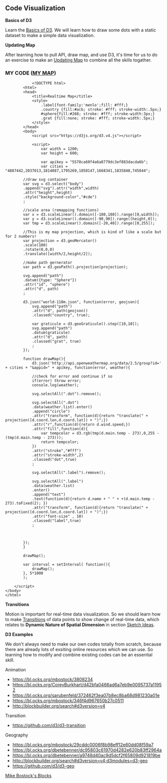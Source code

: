 ## Code Visualization

**Basics of D3**

Learn the [Basics of D3](https://github.com/zachpino/realtimespace/tree/master/week5). We will learn how to draw some dots with a static dataset to make a simple data visualization.

**Updating Map**

After learning how to pull API, draw map, and use D3, it's time for us to do an exercise to make an [Updating Map](https://github.com/zachpino/realtimespace/tree/master/week6) to combine all the skills togather. 

### MY CODE ([MY MAP](http://shangyanyan.me/REALTIMEMAP/))
```
	        <!DOCTYPE html>
		<html>
		<head>
			<title>Realtime Map</title>
			<style>
				.label{font-family:'menlo';fill: #fff;}
				.country {fill:#acb; stroke: #fff; stroke-width:.5px;}
				#sphere{fill:#268; stroke: #fff; stroke-width:3px;}
				.grat {fill:none; stroke: #fff; stroke-width:.5px;}
			</style>
		</head>
		<body>
			<script src="https://d3js.org/d3.v4.js"></script>

			<script>
				var width = 1200;
				var height = 600;

				var apikey = "5578ca60f4a6a8779dc3ef883dacda6b";
				var cities = "4887442,2037013,1814087,1795269,1850147,1668341,1835848,745044";

		//draw svg container
		var svg = d3.select("body")
		.append("svg").attr("width",width)
		.attr("height",height)
		.style("background-color","#cde")
		;

		//scale area (remapping functions)
		var x = d3.scaleLinear().domain([-180,180]).range([0,width]);
		var y = d3.scaleLinear().domain([-90,90]).range([height,0]);
		var tmp = d3.scaleLinear().domain([-20,40]).range([0,255]);

        //This is my map projection, which is kind of like a scale but for 2 numbers!
        var projection = d3.geoMercator()
        .scale(100)
        .rotate(0,0,0)
        .translate([width/2,height/2]);

        //make path gernerator
        var path = d3.geoPath().projection(projection);

        svg.append("path")
        .datum({type: "Sphere"})
        .attr("id", "sphere")
        .attr("d", path)
        ;
        
        d3.json("world-110m.json", function(error, geojson){
        	svg.append("path")
        	.attr("d", path(geojson))
        	.classed("country", true);

        	var graticule = d3.geoGraticule().step([10,10]);
        	svg.append("path")
        	.datum(graticule)
        	.attr("d", path)
        	.classed("grat", true)
        	;
        });

        function drawMap(){
        	d3.json('http://api.openweathermap.org/data/2.5/group?id=' + cities + "&appid=" + apikey, function(error, weather){

		    //check for error and continue if so
		    if(error) throw error;
		    console.log(weather);

		    svg.selectAll(".dot").remove();

		    svg.selectAll(".dot")
		    .data(weather.list).enter()
		    .append("circle")
		    .attr("transform", function(d){return "translate(" + projection([d.coord.lon,d.coord.lat]) + ")";})
		    .attr("r",function(d){return d.wind.speed;})
		    .attr("fill",function(d){
		    	var tempcolor = d3.rgb(tmp(d.main.temp - 273),0,255 - (tmp(d.main.temp - 273)));
		    	return tempcolor;
		    })
		    .attr("stroke","#fff")
		    .attr("stroke-width",2)
		    .classed("dot",true)
		    ;

		    svg.selectAll(".label").remove();
		    
		    svg.selectAll(".label")
		    .data(weather.list)
		    .enter()
		    .append("text")
		    .text(function(d){return d.name + " " + +(d.main.temp - 273).toFixed(2); })
		    .attr("transform", function(d){return "translate(" + projection([d.coord.lon,d.coord.lat]) + ")";})
		    .attr("font-size" , 10)
		    .classed("label",true)
		    ;



		});
        }

        drawMap();

        var interval = setInterval( function(){
        	drawMap();
        }, 5*1000
        );

    </script>
</body>
</html>
```

**Transitions**

Motion is important for real-time data visualization. So we should learn how to make [Transitions](https://github.com/zachpino/realtimespace/tree/master/week8) of data points to show change of real-time data, which relates to **Dynamic Nature of Spatial Dimension** in section [Sketch Ideas](sketch.md).

**D3 Examples**

We don't always need to make our own codes totally from scratch, because there are already lots of exsiting online resources which we can use. So learning how to modify and combine existing codes can be an essential skill.

Animation

- https://bl.ocks.org/mbostock/3808234
- https://bl.ocks.org/CoreyBurkhart/d42bfa0466ad6a7eb9e0095737a11952
- https://bl.ocks.org/sarubenfeld/372462f3ea07b8ec8ba68d981230a01e
- https://bl.ocks.org/mbostock/346f4d967650b27c0511
- http://blockbuilder.org/search#d3version=v4

Transition

- https://github.com/d3/d3-transition

Geography

- https://bl.ocks.org/mbostock/29cddc0006f8b98eff12e60dd08f59a7
- https://bl.ocks.org/dbetebenner/dc95803c61970d4282e620b83ff2964a
- https://bl.ocks.org/dbetebenner/a9748d40ac9d5dcf2f65809d921819be
- http://blockbuilder.org/search#d3version=v4;d3modules=d3-geo
- https://github.com/d3/d3-geo

[Mike Bostock's Blocks](https://bl.ocks.org/mbostock)
